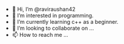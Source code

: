 - 👋 Hi, I’m @raviraushan42
- 👀 I’m interested in programming.
- 🌱 I’m currently learning c++ as a beginner.
- 💞️ I’m looking to collaborate on ...
- 📫 How to reach me ...

<!---
raviraushan42/raviraushan42 is a ✨ special ✨ repository because its `README.md` (this file) appears on your GitHub profile.
You can click the Preview link to take a look at your changes.
--->
